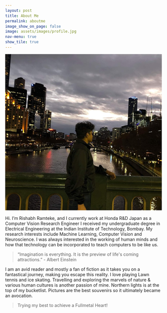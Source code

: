```yaml
---
layout: post
title: About Me
permalink: aboutme
image_show_on_page: false
image: assets/images/profile.jpg
nav-menu: true
show_tile: true
---
```

<p><span class="image right"><img src="assets/images/profile.jpg" alt="" border-radius="50%" /></span>
</p>
Hi. I’m Rishabh Ramteke, and I currently work at Honda R&D Japan as a Computer Vision Research Engineer I received my undergraduate degree in Electrical Engineering at the Indian Institute of Technology, Bombay. My research interests include Machine Learning, Computer Vision and Neuroscience. I was always interested in the working of human minds and how that technology can be incorporated to teach computers to be like us.

> “Imagination is everything. It is the preview of life's coming attractions.” - Albert Einstein

I am an avid reader and mostly a fan of fiction as it takes you on a fantastical journey, making you escape this reality. I love playing Lawn tennis and ice skating. Travelling and exploring the marvels of nature & various human cultures is another passion of mine. Northern lights is at the top of my bucketlist. Pictures are the best souvenirs so it ultimately became an avocation.

> Trying my best to achieve a Fullmetal Heart!



